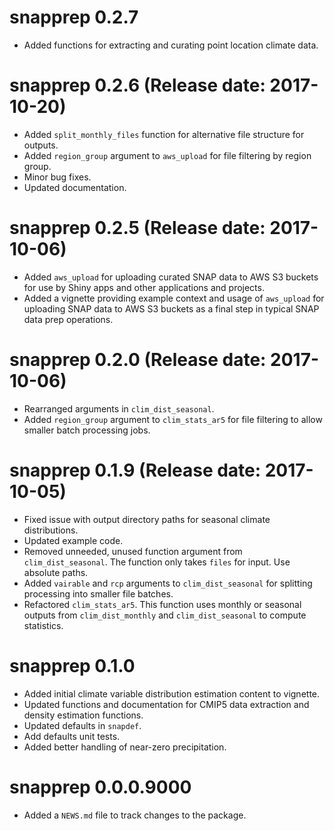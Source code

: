 # snapprep 0.2.7

* Added functions for extracting and curating point location climate data.

# snapprep 0.2.6 (Release date: 2017-10-20)

* Added `split_monthly_files` function for alternative file structure for outputs.
* Added `region_group` argument to `aws_upload` for file filtering by region group.
* Minor bug fixes.
* Updated documentation.

# snapprep 0.2.5 (Release date: 2017-10-06)

* Added `aws_upload` for uploading curated SNAP data to AWS S3 buckets for use by Shiny apps and other applications and projects.
* Added a vignette providing example context and usage of `aws_upload` for uploading SNAP data to AWS S3 buckets as a final step in typical SNAP data prep operations.

# snapprep 0.2.0 (Release date: 2017-10-06)

* Rearranged arguments in `clim_dist_seasonal`.
* Added `region_group` argument to `clim_stats_ar5` for file filtering to allow smaller batch processing jobs.

# snapprep 0.1.9 (Release date: 2017-10-05)

* Fixed issue with output directory paths for seasonal climate distributions.
* Updated example code.
* Removed unneeded, unused function argument from `clim_dist_seasonal`. The function only takes `files` for input. Use absolute paths.
* Added `vairable` and `rcp` arguments to `clim_dist_seasonal` for splitting processing into smaller file batches.
* Refactored `clim_stats_ar5`. This function uses monthly or seasonal outputs from `clim_dist_monthly` and `clim_dist_seasonal` to compute statistics.

# snapprep 0.1.0

* Added initial climate variable distribution estimation content to vignette.
* Updated functions and documentation for CMIP5 data extraction and density estimation functions.
* Updated defaults in `snapdef`.
* Add defaults unit tests.
* Added better handling of near-zero precipitation.

# snapprep 0.0.0.9000

* Added a `NEWS.md` file to track changes to the package.
